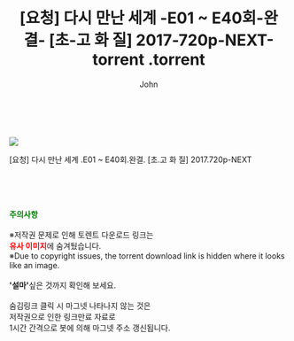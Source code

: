﻿---
layout: post
title:  "                   [요청] 다시 만난 세계 -E01 ~ E40회-완결- [초-고 화 질] 2017-720p-NEXT-torrent                .torrent"
author: John
categories: [ 드라마 ]
tags: [  ]
image: https://torrentrj58.com/uploadfile/full/7aee21f4d2fad8f1950131ee33a4019fb000c5b8.jpg 
description: "                   [요청] 다시 만난 세계 -E01 ~ E40회-완결- [초-고 화 질] 2017-720p-NEXT-torrent                 torrent 정보 공유"
toc: true
toc_sticky: true
---

<br>
<p><img src="https://torrentrj58.com/uploadfile/full/7aee21f4d2fad8f1950131ee33a4019fb000c5b8.jpg"/></p>
 [요청] 다시 만난 세계 .E01 ~ E40회.완결. [초.고 화 질] 2017.720p-NEXT  
    
<br><br><br>
<p data-ke-size="size16"><b><span style="color: green;">주의사항</span></b><br /><br />※저작권 문제로 인해 토렌트 다운로드 링크는<br /><b><span style="color: red;">유사 이미지</span></b>에 숨겨뒀습니다.<br />※Due to copyright issues, the torrent download link is hidden where it looks like an image.<br /><br /><b>'설마'</b>싶은 것까지 확인해 보세요.<br /><br />숨김링크 클릭 시 마그넷 나타나지 않는 것은<br />저작권으로 인한 링크만료 자료로<br />1시간 간격으로 봇에 의해 마그넷 주소 갱신됩니다.</p>

